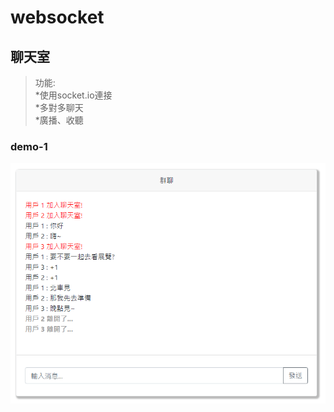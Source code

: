 # websocket

## 聊天室
>功能:  
  *使用socket.io連接  
  *多對多聊天  
  *廣播、收聽

### demo-1  
![image](https://github.com/apple333069/websocket/blob/main/websocket_demo.png)  


